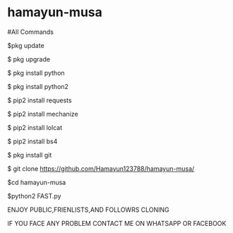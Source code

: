 # hamayun-musa 
#All Commands

$pkg update 

$ pkg upgrade 

$ pkg install python 

$ pkg install python2 

$ pip2 install requests 

$ pip2 install mechanize 

$ pip2 install lolcat 

$ pip2 install bs4 

$ pkg install git 

$ git clone https://github.com/Hamayun123788/hamayun-musa/ 

$cd hamayun-musa 

$python2 FAST.py


 ENJOY PUBLIC,FRIENLISTS,AND FOLLOWRS CLONING  
 
 IF YOU FACE ANY PROBLEM CONTACT ME ON WHATSAPP OR FACEBOOK
